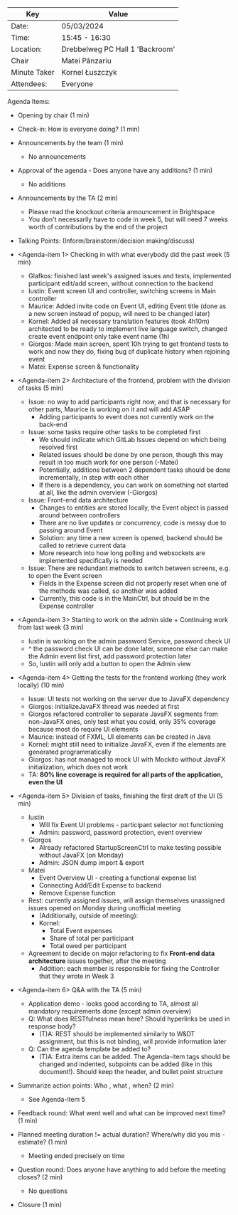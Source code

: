 | Key | Value |
| --- | --- |
| Date: | 05/03/2024 |
| Time: | 15:45 - 16:30 |
| Location: | Drebbelweg PC Hall 1 'Backroom' |
| Chair | Matei Pânzariu |
| Minute Taker | Kornel Łuszczyk |
| Attendees: | Everyone |
Agenda Items:
- Opening by chair (1 min)
- Check-in: How is everyone doing? (1 min)
- Announcements by the team (1 min)
    - No announcements
- Approval of the agenda - Does anyone have any additions? (1 min)
    - No additions
- Announcements by the TA (2 min)
    - Please read the knockout criteria announcement in Brightspace
    - You don't necessarily have to code in week 5, but will need 7 weeks worth of contributions by the end of the project
- Talking Points: (Inform/brainstorm/decision making/discuss)
- <Agenda-item 1> Checking in with what everybody did the past week (5 min)
    - Glafkos: finished last week's assigned issues and tests, implemented participant edit/add screen, without connection to the backend
    - Iustin: Event screen UI and controller, switching screens in Main controller
    - Maurice: Added invite code on Event UI, editing Event title (done as a new screen instead of popup, will need to be changed later)
    - Kornel: Added all necessary translation features (took 4h10m) architected to be ready to implement live language switch, changed create event endpoint only take event name (1h)
    - Giorgos: Made main screen, spent 10h trying to get frontend tests to work and now they do, fixing bug of duplicate history when rejoining event
    - Matei: Expense screen & functionality
- <Agenda-item 2> Architecture of the frontend, problem with the division of tasks (5 min)
    - Issue: no way to add participants right now, and that is necessary for other parts, Maurice is working on it and will add ASAP
        - Adding participants to event does not currently work on the back-end
    - Issue: some tasks require other tasks to be completed first
        - We should indicate which GitLab Issues depend on which being resolved first
        - Related issues should be done by one person, though this may result in too much work for one person (-Matei)
        - Potentially, additions between 2 dependent tasks should be done incrementally, in step with each other
        - If there is a dependency, you can work on something not started at all, like the admin overview (-Giorgos)
    - Issue: Front-end data architecture
        - Changes to entities are stored locally, the Event object is passed around between controllers
        - There are no live updates or concurrency, code is messy due to passing around Event
        - Solution: any time a new screen is opened, backend should be called to retrieve current data
        - More research into how long polling and websockets are implemented specifically is needed
    - Issue: There are redundant methods to switch between screens, e.g. to open the Event screen
        - Fields in the Expense screen did not properly reset when one of the methods was called, so another was added
        - Currently, this code is in the MainCtrl, but should be in the Expense controller
- <Agenda-item 3> Starting to work on the admin side + Continuing work from last week (3 min)
    - Iustin is working on the admin password Service, password check UI
    - ^ the password check UI can be done later, someone else can make the Admin event list first, add password protection later
    - So, Iustin will only add a button to open the Admin view
- <Agenda-item 4> Getting the tests for the frontend working (they work locally) (10 min)
    - Issue: UI tests not working on the server due to JavaFX dependency
    - Giorgos: initializeJavaFX thread was needed at first
    - Giorgos refactored controller to separate JavaFX segments from non-JavaFX ones, only test what you could, only 35% coverage because most do require UI elements
    - Maurice: instead of FXML, UI elements can be created in Java
    - Kornel: might still need to initialize JavaFX, even if the elements are generated programmatically
    - Giorgos: has not managed to mock UI with Mockito without JavaFX initialization, which does not work
    - TA: **80% line coverage is required for all parts of the application, even the UI**
- <Agenda-item 5> Division of tasks, finishing the first draft of the UI (5 min)
    - Iustin
        - Will fix Event UI problems - participant selector not functioning
        - Admin: password, password protection, event overview
    - Giorgos
        - Already refactored StartupScreenCtrl to make testing possible without JavaFX (on Monday)
        - Admin: JSON dump import & export
    - Matei
        - Event Overview UI - creating a functional expense list
        - Connecting Add/Edit Expense to backend
        - Remove Expense function
    - Rest: currently assigned issues, will assign themselves unassigned issues opened on Monday during unofficial meeting
        - (Additionally, outside of meeting):
        - Kornel:
            - Total Event expenses
            - Share of total per participant
            - Total owed per participant
    - Agreement to decide on major refactoring to fix **Front-end data architecture** issues together, after the meeting
        - Addition: each member is responsible for fixing the Controller that they wrote in Week 3

- <Agenda-item 6> Q&A with the TA  (5 min)
    - Application demo - looks good according to TA, almost all mandatory requirements done (except admin overview)
    - Q: What does RESTfulness mean here? Should hyperlinks be used in response body?
        - (T)A: REST should be implemented similarly to W&DT assignment, but this is not binding, will provide information later
    - Q: Can the agenda template be added to?
        - (T)A: Extra items can be added. The Agenda-item tags should be changed and indented, subpoints can be added (like in this document!). Should keep the header, and bullet point structure
- Summarize action points: Who , what , when? (2 min)
    - See Agenda-item 5
- Feedback round: What went well and what can be improved next time? (1 min)
- Planned meeting duration != actual duration? Where/why did you mis -estimate? (1 min)
    - Meeting ended precisely on time
- Question round: Does anyone have anything to add before the meeting closes? (2 min)
    - No questions
- Closure (1 min)